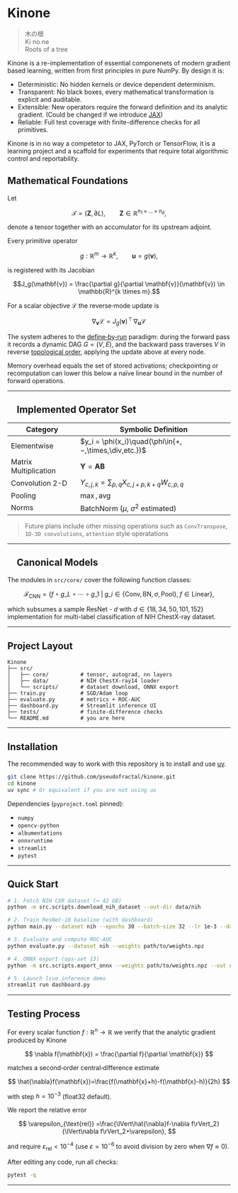 # Kinone

> 木の根  
> Ki no ne  
> Roots of a tree

Kinone is a re-implementation of essential componenets
of modern gradient based learning,
written from first principles in pure NumPy.
By design it is:

- Deterministic: No hidden kernels or device dependent determinism.
- Transparent: No black boxes, every mathematical transformation is
explicit and auditable.
- Extensible: New operators require the forward definition and its analytic gradient.
(Could be changed if we introduce [JAX](https://docs.jax.dev/en/latest/quickstart.html))
- Reliable: Full test coverage with finite-difference checks for all primitives.

Kinone is in no way a competetor to JAX, PyTorch or TensorFlow,
it is a learning project and a scaffold for experiments
that require total algorithmic control and reportability.

## Mathematical Foundations

Let

```math
\mathcal{T} = (\mathbf{Z}, \, \partial L), \qquad
\mathbf{Z} \in \mathbb{R}^{n_1 \times \dots \times n_d},
```

denote a tensor together with an accumulator for its upstream adjoint.

Every primitive operator

```math
g : \mathbb{R}^{m} \to \mathbb{R}^{k},\qquad
\mathbf{u} = g(\mathbf{v}),
```

is registered with its Jacobian

```math
J_g(\mathbf{v}) = \frac{\partial g}{\partial \mathbf{v}}(\mathbf{v}) \in \mathbb{R}^{k \times m}.
```

For a scalar objective $\mathcal{L}$ the reverse‑mode update is

```math
\nabla_{\mathbf{v}} \mathcal{L} = J_g(\mathbf{v})^{\! \top} \, \nabla_{\mathbf{u}} \mathcal{L}
```

The system adheres to the [define‑by‑run](https://docs.chainer.org/en/stable/guides/define_by_run.html) paradigm: during the forward pass it records a dynamic DAG
$`G=(V, \,E)`$, and the backward pass traverses $V$ in reverse [topological order](https://en.wikipedia.org/wiki/Topological_sorting), applying the update above at every node.

Memory overhead equals the set of stored activations; checkpointing or recomputation can lower this below a naïve linear bound in the number of forward operations.

---

##  Implemented Operator Set

| Category | Symbolic Definition |
| - | - |
| Elementwise| $y_i = \phi(x_i)\quad(\phi\in\{+,−,\times,\div,etc.})$ |
| Matrix Multiplication | $\mathbf{Y}=\mathbf{A}\mathbf{B}$ |
| Convolution 2-D | $Y_{c,j,k}=\sum_{p,q}X_{c,j+p,k+q}W_{c,p,q}$ |
| Pooling | $\max, \text{avg}$ |
| Norms | BatchNorm ($\mu$, $\sigma^2$ estimated) |

> Future plans include other missing operations such as
`ConvTranspose`, `1D-3D convolutions`, `attention` style operatations

---

##  Canonical Models

The modules in `src/core/` cover the following function classes:

$$
\mathcal{F}_{\text{CNN}} = \{ f\circ g\_L\circ\cdots\circ g\_1 \;\bigl|\;
g\_i\in\{\text{Conv},\text{BN},\sigma,\text{Pool}\},\; f\in\text{Linear} \},
$$

which subsumes a sample ResNet - $d$ with
$d\in\{18,34,50,101,152\}$ implementation
for multi-label classification of NIH ChestX-ray dataset.

---

## Project Layout

```
Kinone
├── src/
│   ├── core/          # tensor, autograd, nn layers
│   ├── data/          # NIH ChestX-ray14 loader
│   └── scripts/       # dataset download, ONNX export
├── train.py           # SGD/Adam loop
├── evaluate.py        # metrics + ROC-AUC
├── dashboard.py       # Streamlit inference UI
├── tests/             # finite-difference checks
└── README.md          # you are here
```

---

## Installation

The recommended way to work with this repository is to install and use [uv](https://docs.astral.sh/uv/).

```bash
git clone https://github.com/pseudofractal/kinone.git
cd kinone
uv sync # Or equivalent if you are not using uv
```

Dependencies (`pyproject.toml` pinned):

- `numpy`
- `opencv-python`
- `albumentations`
- `onnxruntime`
- `streamlit`
- `pytest`

---

## Quick Start

```bash
# 1. Fetch NIH CXR dataset (≈ 42 GB)
python -m src.scripts.download_nih_dataset --out-dir data/nih

# 2. Train ResNet-18 baseline (with dashboard)
python main.py --dataset nih --epochs 30 --batch-size 32 --lr 1e-3 --dashboard

# 3. Evaluate and compute ROC-AUC
python evaluate.py --dataset nih --weights path/to/weights.npz

# 4. ONNX export (ops-set 13)
python -m src.scripts.export_onnx --weights path/to/weights.npz --out resnet18.onnx

# 5. Launch live inference demo
streamlit run dashboard.py
```

---

## Testing Process

For every scalar function $f:\mathbb{R}^n \to \mathbb{R}$ we verify that the
analytic gradient produced by Kinone

$$
\nabla f(\mathbf{x}) = \frac{\partial f}{\partial \mathbf{x}}
$$

matches a second‑order central‑difference estimate

$$
\hat{\nabla}f(\mathbf{x})=\frac{f(\mathbf{x}+h)-f(\mathbf{x}-h)}{2h}
$$

with step $h=10^{-3}$ (float32 default).

We report the relative error

$$
\varepsilon_{\text{rel}}
=\frac{\lVert\hat{\nabla}f-\nabla f\rVert_2}
{\lVert\nabla f\rVert_2+\varepsilon},
$$

and require $\varepsilon_{\text{rel}}<10^{-4}$ (use $\varepsilon=10^{-6}$ to avoid
division by zero when $\nabla f\approx0$).

After editing any code, run all checks:

```bash
pytest -q
```

---
